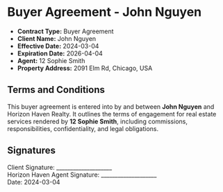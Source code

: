 # Buyer Agreement - John Nguyen

- **Contract Type:** Buyer Agreement  
- **Client Name:** John Nguyen  
- **Effective Date:** 2024-03-04  
- **Expiration Date:** 2026-04-04  
- **Agent:** 12 Sophie Smith  
- **Property Address:** 2091 Elm Rd, Chicago, USA  

## Terms and Conditions

This buyer agreement is entered into by and between **John Nguyen** and Horizon Haven Realty. It outlines the terms of engagement for real estate services rendered by **12 Sophie Smith**, including commissions, responsibilities, confidentiality, and legal obligations.

## Signatures

Client Signature: ____________________  
Horizon Haven Agent Signature: ____________________  
Date: 2024-03-04
